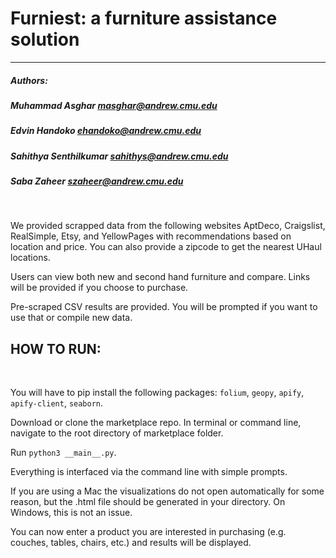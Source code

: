 # Furniest: a furniture assistance solution
-----------------------------------------------

##### Authors:
##### Muhammad Asghar masghar@andrew.cmu.edu 
##### Edvin Handoko ehandoko@andrew.cmu.edu 
##### Sahithya Senthilkumar sahithys@andrew.cmu.edu 
##### Saba Zaheer szaheer@andrew.cmu.edu
<br/>

We provided scrapped data from the following websites AptDeco, Craigslist, RealSimple, Etsy, and YellowPages with recommendations based on location and price. You can also provide a zipcode to get the nearest UHaul locations.
<br/>

Users can view both new and second hand furniture and compare. Links will be provided if you choose to purchase. 
<br/>

Pre-scraped CSV results are provided. You will be prompted if you want to use that or compile new data. 
<br/>

## HOW TO RUN: 
<br/>

You will have to pip install the following packages: `folium`, `geopy`, `apify`, `apify-client`, `seaborn`.

Download or clone the marketplace repo. In terminal or command line, navigate to the root directory of marketplace folder.
<br/>

Run `python3 __main__.py`.
<br/>

Everything is interfaced via the command line with simple prompts.
<br/>

If you are using a Mac the visualizations do not open automatically for some reason, but the .html file should be generated in your directory. On Windows, this is not an issue.
<br/>

You can now enter a product you are interested in purchasing (e.g. couches, tables, chairs, etc.) and results will be displayed. 
